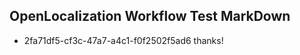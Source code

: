 ## OpenLocalization Workflow Test MarkDown
* 2fa71df5-cf3c-47a7-a4c1-f0f2502f5ad6 
thanks!<!--HONumber=Mar16_HO4-->
